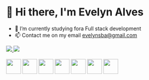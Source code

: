 <h1>👋 Hi there, I'm Evelyn Alves</h1>

- 🌱 I’m currently studying fora  Full stack development
- 📫 Contact me on my email evelynsba@gmail.com

<div> 
  <a href="https://github.com/evelynsba">
    <img heigth="180em"src="https://github-readme-stats.vercel.app/api?username=evelynsba&show_icons=true&theme=radical&&count_private=true"/>
    <img heigth="300em" src="https://github-readme-stats.vercel.app/api/top-langs/?username=evelynsba&layout=compact&theme=radical"/>    
  </a>
  </div>
  <div style="display: inline-block"><br>
  <img heigth="30" width="40" src="https://cdn.jsdelivr.net/gh/devicons/devicon/icons/react/react-original.svg" />
  <img heigth="30" width="40" src="https://cdn.jsdelivr.net/gh/devicons/devicon/icons/html5/html5-original.svg" />
  <img heigth="30" width="40"  src="https://cdn.jsdelivr.net/gh/devicons/devicon/icons/css3/css3-original.svg" />
  <img heigth="30" width="40" src="https://cdn.jsdelivr.net/gh/devicons/devicon/icons/javascript/javascript-original.svg" />
  <img heigth="30" width="40" src="https://cdn.jsdelivr.net/gh/devicons/devicon/icons/git/git-original.svg" />
  <img  heigth="30" width="40" src="https://cdn.jsdelivr.net/gh/devicons/devicon/icons/nodejs/nodejs-original.svg" />
  <img heigth="30" width="40" src="https://cdn.jsdelivr.net/gh/devicons/devicon/icons/mysql/mysql-original-wordmark.svg" /> 
  </div>
  
  ##
<!---
evelynsba/evelynsba is a ✨ special ✨ repository because its `README.md` (this file) appears on your GitHub profile.
You can click the Preview link to take a look at your changes.
--->
